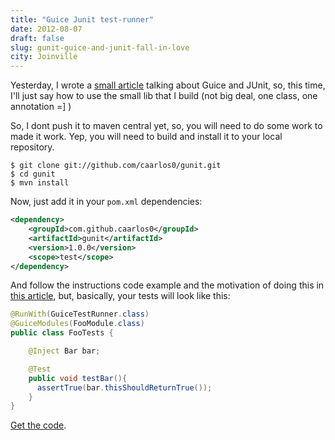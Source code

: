 ```yaml
---
title: "Guice Junit test-runner"
date: 2012-08-07
draft: false
slug: gunit-guice-and-junit-fall-in-love
city: Joinville
---
```


Yesterday, I wrote a [small article](https://carlosbecker.com/posts/guice-and-junit/) talking about Guice and JUnit, so, this time, I'll just say how to use the small lib that I build (not big deal, one class, one annotation =] )

So, I dont push it to maven central yet, so, you will need to do some work to made it work. Yep, you will need to build and install it to your local repository.

```shell
$ git clone git://github.com/caarlos0/gunit.git
$ cd gunit
$ mvn install
```

Now, just add it in your `pom.xml` dependencies:

```xml
<dependency>
	<groupId>com.github.caarlos0</groupId>
	<artifactId>gunit</artifactId>
	<version>1.0.0</version>
	<scope>test</scope>
</dependency>
```

And follow the instructions code example and the motivation of doing this in [this article](https://carlosbecker.com/posts/guice-and-junit/), but, basically, your tests will look like this:

```java
@RunWith(GuiceTestRunner.class)
@GuiceModules(FooModule.class)
public class FooTests {

	@Inject Bar bar;

	@Test
	public void testBar(){
	  assertTrue(bar.thisShouldReturnTrue());
	}
}
```

[Get the code](https://github.com/caarlos0/guice-junit-test-runner).
